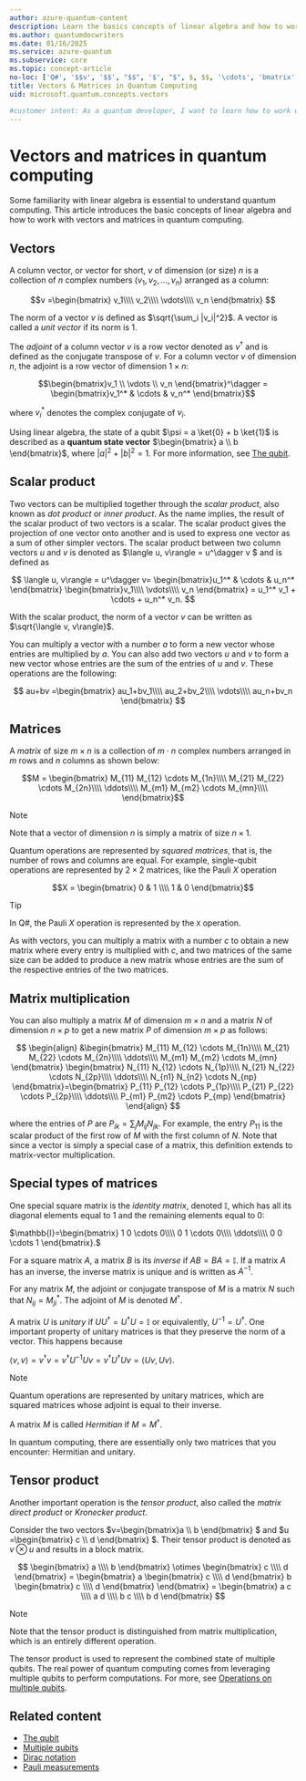```yaml
---
author: azure-quantum-content
description: Learn the basics concepts of linear algebra and how to work with vectors and matrices in quantum computing.
ms.author: quantumdocwriters
ms.date: 01/16/2025
ms.service: azure-quantum
ms.subservice: core
ms.topic: concept-article
no-loc: ['Q#', '$$v', '$$', "$$", '$', "$", $, $$, '\cdots', 'bmatrix', '\ddots', '\equiv', '\sum', '\begin', '\end', '\sqrt', '\otimes', '{', '}', '\text', '\phi', '\kappa', '\psi', '\alpha', '\beta', '\gamma', '\delta', '\omega', '\bra', '\ket', '\boldone', '\\\\', '\\', '=', '\frac', '\text', '\mapsto', '\dagger', '\to', '\begin{cases}', '\end{cases}', '\operatorname', '\braket', '\id', '\expect', '\defeq', '\variance', '\dd', '&', '\begin{align}', '\end{align}', '\Lambda', '\lambda', '\Omega', '\mathrm', '\left', '\right', '\qquad', '\times', '\big', '\langle', '\rangle', '\bigg', '\Big', '|', '\mathbb', '\vec', '\in', '\texttt', '\ne', '<', '>', '\leq', '\geq', '~~', '~', '\begin{bmatrix}', '\end{bmatrix}', '\_', '\mathbb{I}']
title: Vectors & Matrices in Quantum Computing
uid: microsoft.quantum.concepts.vectors

#customer intent: As a quantum developer, I want to learn how to work with vectors and matrices in quantum computing so that I can better understand quantum algorithms and quantum operations.
---
```


# Vectors and matrices in quantum computing

Some familiarity with linear algebra is essential to understand quantum computing. This article introduces the basic concepts of linear algebra and how to work with vectors and matrices in quantum computing.

## Vectors

A column vector, or vector for short, $v$ of dimension (or size) $n$ is a collection of $n$ complex numbers $(v_1,v_2,\ldots,v_n)$ arranged as a column:

$$v =\begin{bmatrix}
v_1\\\\
v_2\\\\
\vdots\\\\
v_n
\end{bmatrix}
$$

The norm of a vector $v$ is defined as $\sqrt{\sum_i |v_i|^2}$. A vector is called a *unit vector* if its norm is $1$. 

The *adjoint* of a column vector $v$ is a row vector denoted as $v^\dagger$ and is defined as the conjugate transpose of $v$. For a column vector $v$ of dimension $n$, the adjoint is a row vector of dimension $1 \times n$:

$$\begin{bmatrix}v_1 \\ \vdots \\ v_n \end{bmatrix}^\dagger = \begin{bmatrix}v_1^* & \cdots & v_n^* \end{bmatrix}$$

where $v_i^*$ denotes the complex conjugate of $v_i$.

Using linear algebra, the state of a qubit $\psi = a \ket{0} + b \ket{1}$ is described as a **quantum state vector** $\begin{bmatrix} a \\  b \end{bmatrix}$, where $|a|^2 + |b|^2 = 1$. For more information, see [The qubit](xref:microsoft.quantum.concepts.qubit).

## Scalar product

Two vectors can be multiplied together through the *scalar product*, also known as *dot product* or *inner product*. As the name implies, the result of the scalar product of two vectors is a scalar. The scalar product gives the projection of one vector onto another and is used to express one vector as a sum of other simpler vectors. The scalar product between two column vectors $u$ and $v$ is denoted as $\langle u, v\rangle = u^\dagger v $ and is defined as 

<!-- the next formula displays "\langleu" in some langs, or "missing \begin{matrix}.." in some others. I added the \left and \right prefixes     -->
<!--  Portuguese now displays "Missing or unrecognized delimiter for \left" Remove the \left, \right and make a single $, as below -->
<!-- Portugues now works, fr-fr and zn-ch still show "Missing or unrecognized delimiter for \left" -->

$$
\langle u, v\rangle = u^\dagger v= \begin{bmatrix}u_1^* & \cdots & u_n^* \end{bmatrix} \begin{bmatrix}v_1\\\\ \vdots\\\\ v_n \end{bmatrix} =  u_1^* v_1 + \cdots + u_n^* v_n.
$$

With the scalar product, the norm of a vector $v$ can be written as $\sqrt{\langle v, v\rangle}$.

You can multiply a vector with a number $a$ to form a new vector whose entries are multiplied by $a$. You can also add two vectors $u$ and $v$ to form a new vector whose entries are the sum of the entries of $u$ and $v$. These operations are the following:

<!-- this formula displays okay in all langs so far   -->

$$
au+bv =\begin{bmatrix}
au_1+bv_1\\\\
au_2+bv_2\\\\
\vdots\\\\
au_n+bv_n
\end{bmatrix}
$$

## Matrices

A *matrix* of size $m \times n$ is a collection of $m\cdot n$ complex numbers arranged in $m$ rows and $n$ columns as shown below:

<!-- this formula displays as raw LaTeX in non-english langs.  Reformatted as single line

$$M = 
\begin{bmatrix}
M_{11} ~~ M_{12} ~~ \cdots ~~ M_{1n}\\\\
M_{21} ~~ M_{22} ~~ \cdots ~~ M_{2n}\\\\
\ddots\\\\
M_{m1} ~~ M_{m2} ~~ \cdots ~~ M_{mn}\\\\
\end{bmatrix}.$$

-->
<!-- Still raw LaTeX in Portuguese -->

$$M = \begin{bmatrix} M_{11}  M_{12}  \cdots  M_{1n}\\\\ M_{21}  M_{22}  \cdots  M_{2n}\\\\ \ddots\\\\ M_{m1}  M_{m2} \cdots  M_{mn}\\\\ \end{bmatrix}$$

> [!NOTE]
> Note that a vector of dimension $n$ is simply a matrix of size $n \times 1$.

Quantum operations are represented by *squared matrices*, that is, the number of rows and columns are equal. For example, single-qubit operations are represented by $2 \times 2$ matrices, like the Pauli $X$ operation

$$X = \begin{bmatrix}
        0 & 1 \\\\
        1 & 0
    \end{bmatrix}$$

> [!TIP]
> In Q#, the Pauli $X$ operation is represented by the `X` operation.

As with vectors, you can multiply a matrix with a number $c$ to obtain a new matrix where every entry is multiplied with $c$, and two matrices of the same size can be added to produce a new matrix whose entries are the sum of the respective entries of the two matrices.

## Matrix multiplication

You can also multiply a matrix $M$ of dimension $m \times n$ and a matrix $N$ of dimension $n \times p$ to get a new matrix $P$ of dimension $m \times p$ as follows:

<!-- for some reason this works without any $$ in english... other langs is either raw code (with different translations), "double subscripts, use braces to clarify", or "missing \begin{matrix}.."  I'm adding the dollar signs -->
<!--  Portuguese still raw code, english is okay -->

$$
\begin{align}
&\begin{bmatrix}
M_{11} M_{12}  \cdots  M_{1n}\\\\
M_{21}  M_{22}  \cdots  M_{2n}\\\\
\ddots\\\\
M_{m1}  M_{m2}  \cdots  M_{mn}
\end{bmatrix}
\begin{bmatrix}
N_{11}  N_{12}  \cdots  N_{1p}\\\\
N_{21}  N_{22}  \cdots  N_{2p}\\\\
\ddots\\\\
N_{n1}  N_{n2}  \cdots  N_{np}
\end{bmatrix}=\begin{bmatrix}
P_{11}  P_{12}  \cdots  P_{1p}\\\\
P_{21}  P_{22}  \cdots  P_{2p}\\\\
\ddots\\\\
P_{m1}  P_{m2}  \cdots  P_{mp}
\end{bmatrix}
\end{align}
$$

where the entries of $P$ are $P_{ik} = \sum_j M_{ij}N_{jk}$. For example, the entry $P_{11}$ is the scalar product of the first row of $M$ with the first column of $N$. Note that since a vector is simply a special case of a matrix, this definition extends to matrix-vector multiplication.

## Special types of matrices

One special square matrix is the *identity matrix*, denoted $\mathbb{I}$, which has all its diagonal elements equal to $1$ and the remaining elements equal to $0$:

<!-- this displays almost correctly in all langs, but the alignment is off. Set to single $ to test -->
<!-- Port aligns now but doesn't recognize the \mathbb{I} (raw code)-->

$\mathbb{I}=\begin{bmatrix} 1 0  \cdots  0\\\\ 0  1  \cdots  0\\\\  \ddots\\\\ 0 0  \cdots  1 \end{bmatrix}.$

<!-- Port chokes on this next one now-->

For a square matrix $A$, a matrix $B$ is its *inverse* if $AB = BA = \mathbb{I}$. If a matrix $A$ has an inverse, the inverse matrix is unique and is written as $A^{-1}$.

<!-- German  resolves "A matrix $U$" as "Ein Matrix-U $$"-->
<!-- French chokes on $UU^\dagger = U^\dagger U = \mathbb{I}$, extra close brace or missing opening brace, Added \mathbb{I} to metadata -->
<!-- Port adds and extra brace to $U{-1} and swaps the dagger and = in $UU^\dagger -->

For any matrix $M$, the adjoint or conjugate transpose of $M$ is a matrix $N$ such that $N_{ij} = M_{ji}^*$. The adjoint of $M$ is denoted $M^\dagger$. 

A matrix $U$ is *unitary* if $UU^\dagger = U^\dagger U = \mathbb{I}$ or equivalently, $U^{-1} = U^\dagger$. One important property of unitary matrices is that they preserve the norm of a vector. This happens because 

<!-- doesn't resolve in any lang. making this a single $. Compare to inner product example where I added the \left and \right -->
<!-- Port works now! Try fix in Inner Product -->

$\langle v,v \rangle=v^{\dagger} v = v^{\dagger} U^{-1} U v = v^{\dagger} U^{\dagger} U v = \langle U v, U v\rangle.$

> [!NOTE]
> Quantum operations are represented by unitary matrices, which are squared matrices whose adjoint is equal to their inverse.

A matrix $M$ is called *Hermitian* if $M=M^{\dagger}$.

In quantum computing, there are essentially only two matrices that you encounter: Hermitian and unitary.

## Tensor product

Another important operation is the *tensor product*, also called the *matrix direct product* or *Kronecker product*.

Consider the two vectors $v=\begin{bmatrix}a \\\\ b  \end{bmatrix} $ and $u =\begin{bmatrix} c \\\\ d  \end{bmatrix} $. Their tensor product is denoted as $v \otimes u$ and results in a block matrix.

<!-- this works in all languages. Indentation? -->
<!-- Try it in Algebra, representation of two-qubit states... -->

$$
	\begin{bmatrix}
		a \\\\ b  \end{bmatrix} \otimes \begin{bmatrix} c \\\\ d 
	\end{bmatrix} =
	\begin{bmatrix}
		a \begin{bmatrix} c \\\\ d  \end{bmatrix}
		b \begin{bmatrix} c \\\\ d \end{bmatrix}
	\end{bmatrix}
	= \begin{bmatrix} a c \\\\ a d \\\\  b c \\\\ b d \end{bmatrix}
$$

> [!NOTE]
> Note that the tensor product is distinguished from matrix multiplication, which is an entirely different operation.

The tensor product is used to represent the combined state of multiple qubits. The real power of quantum computing comes from leveraging multiple qubits to perform computations. For more, see [Operations on multiple qubits](xref:microsoft.quantum.concepts.multiple-qubits).


## Related content

- [The qubit](xref:microsoft.quantum.concepts.qubit)
- [Multiple qubits](xref:microsoft.quantum.concepts.multiple-qubits)
- [Dirac notation](xref:microsoft.quantum.concepts.dirac)
- [Pauli measurements](xref:microsoft.quantum.concepts.pauli)